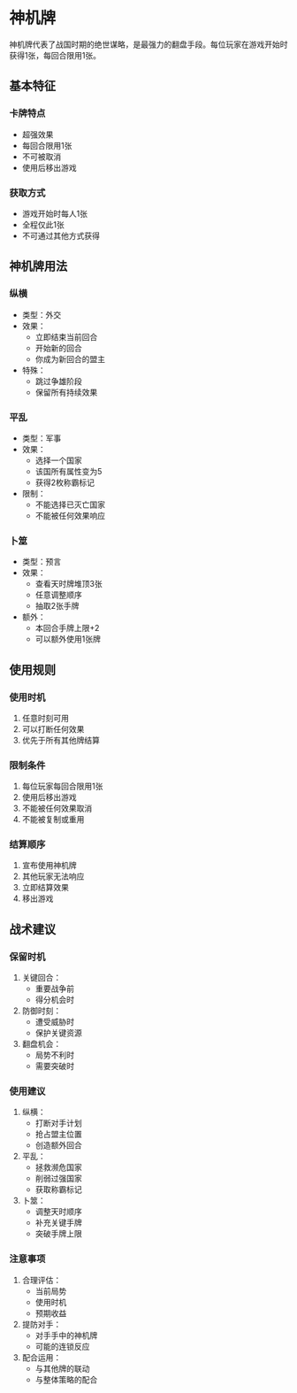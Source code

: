 # 神机牌

神机牌代表了战国时期的绝世谋略，是最强力的翻盘手段。每位玩家在游戏开始时获得1张，每回合限用1张。

## 基本特征

### 卡牌特点
- 超强效果
- 每回合限用1张
- 不可被取消
- 使用后移出游戏

### 获取方式
- 游戏开始时每人1张
- 全程仅此1张
- 不可通过其他方式获得

## 神机牌用法

### 纵横
- 类型：外交
- 效果：
  - 立即结束当前回合
  - 开始新的回合
  - 你成为新回合的盟主
- 特殊：
  - 跳过争雄阶段
  - 保留所有持续效果

### 平乱
- 类型：军事
- 效果：
  - 选择一个国家
  - 该国所有属性变为5
  - 获得2枚称霸标记
- 限制：
  - 不能选择已灭亡国家
  - 不能被任何效果响应

### 卜筮
- 类型：预言
- 效果：
  - 查看天时牌堆顶3张
  - 任意调整顺序
  - 抽取2张手牌
- 额外：
  - 本回合手牌上限+2
  - 可以额外使用1张牌

## 使用规则

### 使用时机
1. 任意时刻可用
2. 可以打断任何效果
3. 优先于所有其他牌结算

### 限制条件
1. 每位玩家每回合限用1张
2. 使用后移出游戏
3. 不能被任何效果取消
4. 不能被复制或重用

### 结算顺序
1. 宣布使用神机牌
2. 其他玩家无法响应
3. 立即结算效果
4. 移出游戏

## 战术建议

### 保留时机
1. 关键回合：
   - 重要战争前
   - 得分机会时
2. 防御时刻：
   - 遭受威胁时
   - 保护关键资源
3. 翻盘机会：
   - 局势不利时
   - 需要突破时

### 使用建议
1. 纵横：
   - 打断对手计划
   - 抢占盟主位置
   - 创造额外回合
2. 平乱：
   - 拯救濒危国家
   - 削弱过强国家
   - 获取称霸标记
3. 卜筮：
   - 调整天时顺序
   - 补充关键手牌
   - 突破手牌上限

### 注意事项
1. 合理评估：
   - 当前局势
   - 使用时机
   - 预期收益
2. 提防对手：
   - 对手手中的神机牌
   - 可能的连锁反应
3. 配合运用：
   - 与其他牌的联动
   - 与整体策略的配合 